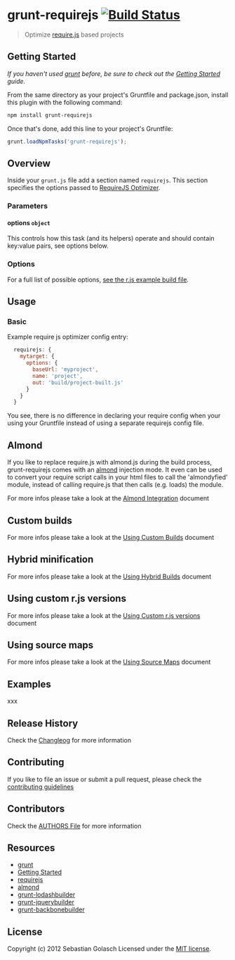 # grunt-requirejs [![Build Status](https://secure.travis-ci.org/asciidisco/grunt-requirejs.png?branch=master)](http://travis-ci.org/asciidisco/grunt-requirejs)

> Optimize [require.js](http://requirejs.org/) based projects

## Getting Started
_If you haven't used [grunt](http://gruntjs.com/) before, be sure to check out the [Getting Started](https://github.com/cowboy/grunt/blob/master/docs/getting_started.md) guide._

From the same directory as your project's Gruntfile and package.json, install this plugin with the following command:

```bash
npm install grunt-requirejs
```

Once that's done, add this line to your project's Gruntfile:

```js
grunt.loadNpmTasks('grunt-requirejs');
```

## Overview

Inside your `grunt.js` file add a section named `requirejs`. This section specifies the options passed to [RequireJS Optimizer](http://requirejs.org/docs/optimization.html).

### Parameters

#### options ```object```

This controls how this task (and its helpers) operate and should contain key:value pairs, see options below.

### Options

For a full list of possible options, [see the r.js example build file](https://github.com/jrburke/r.js/blob/master/build/example.build.js).

## Usage

### Basic

Example require js optimizer config entry:

```javascript
  requirejs: {
    mytarget: {
      options: {
        baseUrl: 'myproject',
        name: 'project',
        out: 'build/project-built.js'
      }
    }
  }
```

You see, there is no difference in declaring your require config when your using your Gruntfile
instead of using a separate requirejs config file.

## Almond
If you like to replace require.js with almond.js during the build process, grunt-requirejs comes with an [almond](https://github.com/jrburke/almond) injection mode.
It even can be used to convert your require script calls in your html files to call the 'almondyfied' module, instead of calling require.js
that then calls (e.g. loads) the module.

For more infos please take a look at the [Almond Integration](https://github.com/asciidisco/grunt-requirejs/blob/master/docs/almondIntegration.md) document

## Custom builds
For more infos please take a look at the [Using Custom Builds](https://github.com/asciidisco/grunt-requirejs/blob/master/docs/customBuilder.md) document

## Hybrid minification
For more infos please take a look at the [Using Hybrid Builds](https://github.com/asciidisco/grunt-requirejs/blob/master/docs/hybridbuilds.md) document

## Using custom r.js versions
For more infos please take a look at the [Using Custom r.js versions](https://github.com/asciidisco/grunt-requirejs/blob/master/docs/customrjs.md) document

## Using source maps
For more infos please take a look at the [Using Source Maps](https://github.com/asciidisco/grunt-requirejs/blob/master/docs/sourcemaps.md) document

## Examples
xxx

## Release History
Check the [Changleog](https://github.com/asciidisco/grunt-requirejs/blob/master/CHANGELOG) for more information

## Contributing
If you like to file an issue or submit a pull request, please check the [contributing guidelines](https://github.com/asciidisco/grunt-requirejs/blob/master/CONTRIBUTION.md)

## Contributors
Check the [AUTHORS File](https://github.com/asciidisco/grunt-requirejs/blob/master/AUTHORS.md) for more information

## Resources
+ [grunt](http://gruntjs.com/)
+ [Getting Started](https://github.com/cowboy/grunt/blob/master/docs/getting_started.md)
+ [requirejs](http://requirejs.org)
+ [almond](https://github.com/jrburke/almond)
+ [grunt-lodashbuilder](https://github.com/asciidisco/grunt-lodashbuilder)
+ [grunt-jquerybuilder](https://github.com/asciidisco/grunt-jquerybuilder)
+ [grunt-backbonebuilder](https://github.com/asciidisco/grunt-backbonebuilder)

## License
Copyright (c) 2012 Sebastian Golasch
Licensed under the [MIT license](https://github.com/asciidisco/grunt-requirejs/LICENSE-MIT).
